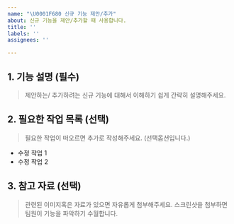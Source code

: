 ```yaml
---
name: "\U0001F680 신규 기능 제안/추가"
about: 신규 기능을 제안/추가할 때 사용합니다.
title: ''
labels: ''
assignees: ''

---
```


## 1. 기능 설명 (필수)
> 제안하는/ 추가하려는 신규 기능에 대해서 이해하기 쉽게 간략히 설명해주세요.

## 2. 필요한 작업 목록 (선택)
> 필요한 작업이 떠오르면 추가로 작성해주세요. (선택옵션입니다.)
- 수정 작업 1
- 수정 작업 2

## 3. 참고 자료 (선택)
> 관련된 이미지혹은 자료가 있으면 자유롭게 첨부해주세요. 
> 스크린샷을 첨부하면 팀원이 기능을 파악하기 수월합니다.

